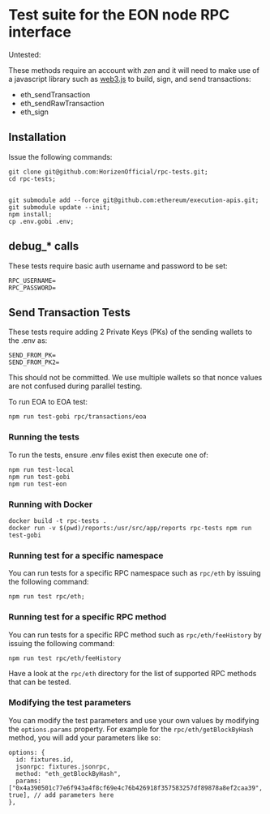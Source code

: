 # Test suite for the EON node RPC interface

Untested:

These methods require an account with _zen_ and it will need to make use of a javascript library such as [web3.js](https://github.com/web3/web3.js) to build, sign, and send transactions:

- eth_sendTransaction
- eth_sendRawTransaction
- eth_sign

## Installation

Issue the following commands:

    git clone git@github.com:HorizenOfficial/rpc-tests.git;
    cd rpc-tests;


    git submodule add --force git@github.com:ethereum/execution-apis.git;
    git submodule update --init;
    npm install;
    cp .env.gobi .env;

## debug_* calls

These tests require basic auth username and password to be set:

    RPC_USERNAME=
    RPC_PASSWORD=

## Send Transaction Tests

These tests require adding 2 Private Keys (PKs) of the sending wallets to the .env as:

    SEND_FROM_PK=
    SEND_FROM_PK2=

This should not be committed.  We use multiple wallets so that nonce values are not confused during parallel testing.

To run EOA to EOA test:

    npm run test-gobi rpc/transactions/eoa

### Running the tests

To run the tests, ensure .env files exist then execute one of:

    npm run test-local
    npm run test-gobi
    npm run test-eon

### Running with Docker

    docker build -t rpc-tests .
    docker run -v $(pwd)/reports:/usr/src/app/reports rpc-tests npm run test-gobi

### Running test for a specific namespace

You can run tests for a specific RPC namespace such as `rpc/eth` by issuing the following command:

    npm run test rpc/eth;

### Running test for a specific RPC method

You can run tests for a specific RPC method such as `rpc/eth/feeHistory` by issuing the following command:

    npm run test rpc/eth/feeHistory

Have a look at the `rpc/eth` directory for the list of supported RPC methods that can be tested.

### Modifying the test parameters

You can modify the test parameters and use your own values by modifying the `options.params` property. For example for the `rpc/eth/getBlockByHash` method, you will add your parameters like so:

    options: {
      id: fixtures.id,
      jsonrpc: fixtures.jsonrpc,
      method: "eth_getBlockByHash",
      params: ["0x4a390501c77e6f943a4f8cf69e4c76b426918f357583257df89878a8ef2caa39", true], // add parameters here
    },